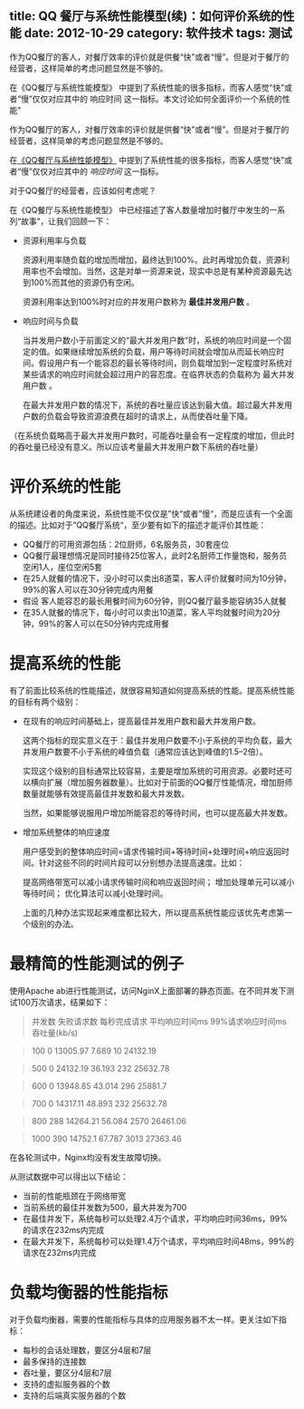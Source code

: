 title: QQ 餐厅与系统性能模型(续)：如何评价系统的性能
date: 2012-10-29
category: 软件技术
tags: 测试
---

  作为QQ餐厅的客人，对餐厅效率的评价就是供餐“快”或者“慢”。但是对于餐厅的经营者，这样简单的考虑问题显然是不够的。

  在《QQ餐厅与系统性能模型》 中提到了系统性能的很多指标，而客人感觉“快”或者“慢”仅仅对应其中的 响应时间 这一指标。本文讨论如何全面评价一个系统的性能"

<!-- more -->

作为QQ餐厅的客人，对餐厅效率的评价就是供餐“快”或者“慢”。但是对于餐厅的经营者，这样简单的考虑问题显然是不够的。

在[《QQ餐厅与系统性能模型》](/2012/10/23/whats_performance.html) 中提到了系统性能的很多指标，而客人感觉“快”或者“慢”仅仅对应其中的 *响应时间* 这一指标。

对于QQ餐厅的经营者，应该如何考虑呢？



在《QQ餐厅与系统性能模型》 中已经描述了客人数量增加时餐厅中发生的一系列“故事”，让我们回顾一下：

- 资源利用率与负载

  资源利用率随负载的增加而增加，最终达到100%。此时再增加负载，资源利用率也不会增加。当然，这是对单一资源来说，现实中总是有某种资源最先达到100%而其他的资源仍有空闲。

  资源利用率达到100%时对应的并发用户数称为 **最佳并发用户数** 。

- 响应时间与负载

  当并发用户数小于前面定义的“最大并发用户数”时，系统的响应时间是一个固定的值。如果继续增加系统的负载，用户等待时间就会增加从而延长响应时 间。假设用户有一个能容忍的最长等待时间，则负载增加到一定程度时系统对某些请求的响应时间就会超过用户的容忍度。在临界状态的负载称为 最大并发用户数 。

  在最大并发用户数的情况下，系统的吞吐量应该达到最大值。超过最大并发用户数的负载会导致资源浪费在超时的请求上，从而使吞吐量下降。

（在系统负载略高于最大并发用户数时，可能吞吐量会有一定程度的增加，但此时的吞吐量已经没有意义。所以应该考量最大并发用户数下系统的吞吐量）


# 评价系统的性能

从系统建设者的角度来说，系统性能不仅仅是”快“或者”慢“，而是应该有一个全面的描述。比如对于”QQ餐厅系统“，至少要有如下的描述才能评价其性能：

- QQ餐厅的可用资源包括：2位厨师，6名服务员，30套座位
- QQ餐厅最理想情况是同时接待25位客人，此时2名厨师工作量饱和，服务员空闲1人，座位空闲5套
- 在25人就餐的情况下，没小时可以卖出8道菜，客人评价就餐时间为10分钟，99%的客人可以在30分钟完成内用餐
- 假设 客人能容忍的最长用餐时间为60分钟，则QQ餐厅最多能容纳35人就餐
- 在35人就餐的情况下，每小时可以卖出10道菜，客人平均就餐时间为20分钟，99%的客人可以在50分钟内完成用餐



# 提高系统的性能

有了前面比较系统的性能描述，就很容易知道如何提高系统的性能。提高系统性能的目标有两个级别：

- 在现有的响应时间基础上，提高最佳并发用户数和最大并发用户数。

  这两个指标的现实意义在于：最佳并发用户数要不小于系统的平均负载，最大并发用户数要不小于系统的峰值负载（通常应该达到峰值的1.5–2倍）。

  实现这个级别的目标通常比较容易，主要是增加系统的可用资源。必要时还可以横向扩展（增加服务器数量）。比如对于前面的QQ餐厅性能情况，增加厨师数量就能够有效提高最佳并发数和最大并发数。

  当然，如果能够说服用户增加所能容忍的等待时间，也可以提高最大并发数。

- 增加系统整体的响应速度

  用户感受到的整体响应时间=请求传输时间+等待时间+处理时间+响应返回时间。针对这些不同的时间片段可以分别想办法提高速度。比如：

  提高网络带宽可以减小请求传输时间和响应返回时间； 增加处理单元可以减小等待时间； 优化算法可以减小处理时间。

  上面的几种办法实现起来难度都比较大，所以提高系统性能应该优先考虑第一个级别的办法。


# 最精简的性能测试的例子

使用Apache ab进行性能测试，访问NginX上面部署的静态页面。在不同并发下测试100万次请求，结果如下：

> 并发数 失败请求数 每秒完成请求  平均响应时间ms  99%请求响应时间ms 吞吐量(kb/s)

> 100 0 13005.97  7.689 10  24132.19

> 500 0 24132.19  36.193  232 25632.78

> 600 0 13948.85  43.014  296 25881.7

> 700 0 14317.11  48.893  232 25632.78

> 800 288 14264.21  56.084  2570  26461.06

> 1000  390 14752.1 67.787  3013  27363.46

在各轮测试中，Nginx均没有发生故障切换。

从测试数据中可以得出以下结论：

- 当前的性能瓶颈在于网络带宽
- 当前系统的最佳并发数为500，最大并发为700
- 在最佳并发下，系统每秒可以处理2.4万个请求，平均响应时间36ms，99%的请求在232ms内完成
- 在最大并发下，系统每秒可以处理1.4万个请求，平均响应时间48ms，99%的请求在232ms内完成


# 负载均衡器的性能指标

对于负载均衡器，需要的性能指标与具体的应用服务器不太一样。更关注如下指标：

- 每秒的会话处理数，要区分4层和7层
- 最多保持的连接数
- 吞吐量，要区分4层和7层
- 支持的虚拟服务器的个数
- 支持的后端真实服务器的个数

